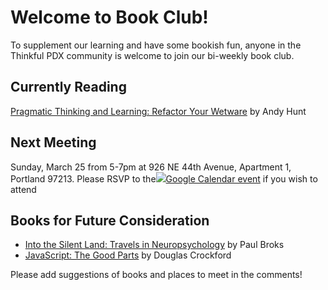 <h1>Welcome to Book Club!</h1>

<p>To supplement our learning and have some bookish fun, anyone in the Thinkful PDX community is welcome to join our bi-weekly book club.</p>

<h2>Currently Reading</h2>
<p><a href="https://www.amazon.com/gp/product/1934356050" target="_blank">Pragmatic Thinking and Learning: Refactor Your Wetware</a> by Andy Hunt</p>

<h2>Next Meeting</h2>
<p>Sunday, March 25 from 5-7pm at 926 NE 44th Avenue, Apartment 1, Portland 97213. Please RSVP to the<a target="_blank" href="https://calendar.google.com/event?action=TEMPLATE&amp;tmeid=MDB2bm1lM2tjc2w2dTJnam9vOXAzaTRvOHQgbW9sbHlqZWFuYmVubmV0dEBt&amp;tmsrc=mollyjeanbennett%40gmail.com"><img border="0" src="https://www.google.com/calendar/images/ext/gc_button1_en.gif">Google Calendar event</a> if you wish to attend</p>

<h2>Books for Future Consideration</h2>
<ul>
  <li><a href="https://www.amazon.com/Into-Silent-Land-Travels-Neuropsychology/dp/0802141285" target="_blank">Into the Silent Land: Travels in Neuropsychology</a> by Paul Broks</li>
  <li><a href="https://www.amazon.com/JavaScript-Good-Parts-Douglas-Crockford/dp/0596517742/ref=sr_1_1?ie=UTF8&qid=1519490811&sr=8-1" target="_blank">JavaScript: The Good Parts</a> by Douglas Crockford</li>
  
</ul>

<p>Please add suggestions of books and places to meet in the comments!</p>
